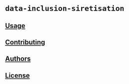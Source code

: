 # `data-inclusion-siretisation`

## [Usage](USAGE.md)

## [Contributing](CONTRIBUTING.md)

## [Authors](CODEOWNERS)

## [License](LICENSE)
